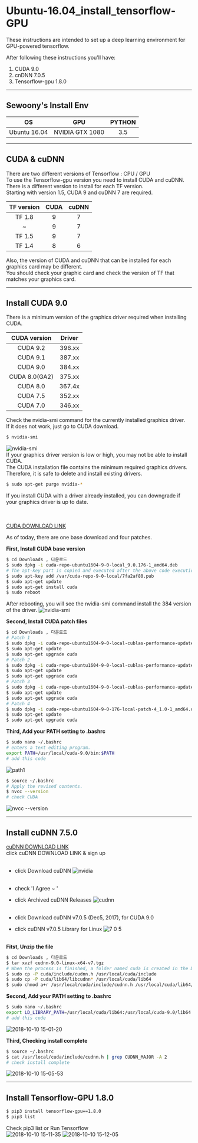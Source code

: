 # Ubuntu-16.04_install_tensorflow-GPU
These instructions are intended to set up a deep learning environment for GPU-powered tensorflow.

After following these instructions you'll have:
1. CUDA 9.0
2. cnDNN 7.0.5
3. Tensorflow-gpu 1.8.0

---

## Sewoony's Install Env<br>

| OS | GPU | PYTHON |
|:---:|:---:|:---:|
| Ubuntu 16.04 | NVIDIA GTX 1080 | 3.5 |

---




## CUDA & cuDNN<br>
There are two different versions of Tensorflow : CPU / GPU<br>
To use the Tensorflow-gpu version you need to install CUDA and cuDNN.<br>
There is a different version to install for each TF version.<br>
Starting with version 1.5, CUDA 9 and cuDNN 7 are required.<br>

| TF version | CUDA | cuDNN |
|:---:|:---:|:---:|
|TF 1.8|9|7|
|~|9|7|
|TF 1.5|9|7|
|TF 1.4|8|6|

Also, the version of CUDA and cuDNN that can be installed for each graphics card may be different.<br>
You should check your graphic card and check the version of TF that matches your graphics card.<br>

---




## Install CUDA 9.0<br>
There is a minimum version of the graphics driver required when installing CUDA.<br>

|   CUDA version   | Driver |
|:---:|:---:|
|CUDA 9.2|396.xx|
|CUDA 9.1|387.xx|
|CUDA 9.0|384.xx|
|CUDA 8.0(GA2)|375.xx|
|CUDA 8.0|367.4x|
|CUDA 7.5|352.xx|
|CUDA 7.0|346.xx|

Check the nvidia-smi command for the currently installed graphics driver.<br>
If it does not work, just go to CUDA download.

```bash
$ nvidia-smi
```

![nvidia-smi](https://user-images.githubusercontent.com/43063889/46713909-d7f1b180-cc93-11e8-8ffc-b675a83de3c3.png)<br>
If your graphics driver version is low or high, you may not be able to install CUDA.<br>
The CUDA installation file contains the minimum required graphics drivers.<br>
Therefore, it is safe to delete and install existing drivers.<br>

```bash
$ sudo apt-get purge nvidia-*
```

If you install CUDA with a driver already installed, you can downgrade if your graphics driver is up to date.<br><br><br>

[CUDA DOWNLOAD LINK](https://developer.nvidia.com/cuda-90-download-archive?target_os=Linux&target_arch=x86_64&target_distro=Ubuntu&target_version=1604&target_type=deblocal)

As of today, there are one base download and four patches.

__First, Install CUDA base version__

```bash
$ cd Downloads , 다운로드
$ sudo dpkg -i cuda-repo-ubuntu1604-9-0-local_9.0.176-1_amd64.deb
# The apt-key part is copied and executed after the above code execution.
$ sudo apt-key add /var/cuda-repo-9-0-local/7fa2af80.pub
$ sudo apt-get update
$ sudo apt-get install cuda
$ sudo reboot
```
After rebooting, you will see the nvidia-smi command install the 384 version of the driver.
![nvidia-smi](https://user-images.githubusercontent.com/43063889/46713909-d7f1b180-cc93-11e8-8ffc-b675a83de3c3.png)

__Second, Install CUDA patch files__

```bash
$ cd Downloads , 다운로드
# Patch 1
$ sudo dpkg -i cuda-repo-ubuntu1604-9-0-local-cublas-performance-update_1.0-1_amd64.deb
$ sudo apt-get update 
$ sudo apt-get upgrade cuda
# Patch 2
$ sudo dpkg -i cuda-repo-ubuntu1604-9-0-local-cublas-performance-update-2_1.0-1_amd64.deb
$ sudo apt-get update 
$ sudo apt-get upgrade cuda
# Patch 3
$ sudo dpkg -i cuda-repo-ubuntu1604-9-0-local-cublas-performance-update-3_1.0-1_amd64.deb
$ sudo apt-get update 
$ sudo apt-get upgrade cuda
# Patch 4
$ sudo dpkg -i cuda-repo-ubuntu1604-9-0-176-local-patch-4_1.0-1_amd64.deb
$ sudo apt-get update 
$ sudo apt-get upgrade cuda
```
__Third, Add your PATH setting to .bashrc__

```bash
$ sudo nano ~/.bashrc
# enters a text editing program.
export PATH=/usr/local/cuda-9.0/bin:$PATH
# add this code
```

![path1](https://user-images.githubusercontent.com/43063889/46714548-f60ce100-cc96-11e8-93b5-e30caba9ff54.png)

```bash
$ source ~/.bashrc
# Apply the revised contents.
$ nvcc --version
# check CUDA
```

![nvcc --version](https://user-images.githubusercontent.com/43063889/46714610-52700080-cc97-11e8-99df-b2c2a7fa24fc.png)

---


## Install cuDNN 7.5.0<br>
[cuDNN DOWNLOAD LINK](https://developer.nvidia.com/rdp/cudnn-archive)<br>
click cuDNN DOWNLOAD LINK & sign up<br><br>

- click Download cuDNN
![nvidia](https://user-images.githubusercontent.com/43063889/46715583-9fee6c80-cc9b-11e8-933f-98d8129777bd.png)<br><br>

- check 'I Agree ~ '
- click Archived cuDNN Releases
![cudnn](https://user-images.githubusercontent.com/43063889/46715771-610ce680-cc9c-11e8-8338-47a8e3003ca2.png)<br><br>

- click Download cuDNN v7.0.5 (Dec5, 2017), for CUDA 9.0
- click cuDNN v7.0.5 Library for Linux
![7 0 5](https://user-images.githubusercontent.com/43063889/46715802-813ca580-cc9c-11e8-9a56-8674dafd3aec.png)<br><br>

__Fitst, Unzip the file__
```bash
$ cd Downloads , 다운로드
$ tar xvzf cudnn-9.0-linux-x64-v7.tgz
# When the process is finished, a folder named cuda is created in the Downloads folder.
$ sudo cp -P cuda/include/cudnn.h /usr/local/cuda/include
$ sudo cp -P cuda/lib64/libcudnn* /usr/local/cuda/lib64
$ sudo chmod a+r /usr/local/cuda/include/cudnn.h /usr/local/cuda/lib64/libcudnn*
```

__Second, Add your PATH setting to .bashrc__
```bash
$ sudo nano ~/.bashrc
export LD_LIBRARY_PATH=/usr/local/cuda/lib64:/usr/local/cuda-9.0/lib64:$LD_LIBRARY_PATH
# add this code
```

![2018-10-10 15-01-20](https://user-images.githubusercontent.com/43063889/46716040-6454a200-cc9d-11e8-9898-94bf7201452c.png)

__Third, Checking install complete__

```bash
$ source ~/.bashrc
$ cat /usr/local/cuda/include/cudnn.h | grep CUDNN_MAJOR -A 2
# check install complete
```
![2018-10-10 15-05-53](https://user-images.githubusercontent.com/43063889/46716198-02486c80-cc9e-11e8-81cc-4b262e1e3c13.png)

---


## Install Tensorflow-GPU 1.8.0<br>
```bash
$ pip3 install tensorflow-gpu==1.8.0
$ pip3 list
```

Check pip3 list or Run Tensorflow<br>
![2018-10-10 15-11-35](https://user-images.githubusercontent.com/43063889/46716415-df6a8800-cc9e-11e8-9d15-1a668c28ee39.png)
![2018-10-10 15-12-05](https://user-images.githubusercontent.com/43063889/46716416-e1344b80-cc9e-11e8-96d6-86a582403c0f.png)
